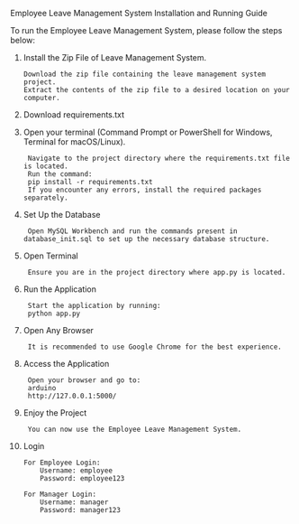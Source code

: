 Employee Leave Management System Installation and Running Guide

To run the Employee Leave Management System, please follow the steps below:

1. Install the Zip File of Leave Management System.

       Download the zip file containing the leave management system project.
       Extract the contents of the zip file to a desired location on your computer.

2. Download requirements.txt

3. Open your terminal (Command Prompt or PowerShell for Windows, Terminal for macOS/Linux).

        Navigate to the project directory where the requirements.txt file is located.
        Run the command:
        pip install -r requirements.txt
        If you encounter any errors, install the required packages separately.

4. Set Up the Database

        Open MySQL Workbench and run the commands present in database_init.sql to set up the necessary database structure.

5. Open Terminal

        Ensure you are in the project directory where app.py is located.

6. Run the Application

        Start the application by running:
        python app.py

7. Open Any Browser

        It is recommended to use Google Chrome for the best experience.

8. Access the Application

        Open your browser and go to:
        arduino
        http://127.0.0.1:5000/

9. Enjoy the Project

        You can now use the Employee Leave Management System.

10. Login

        For Employee Login:
            Username: employee
            Password: employee123

        For Manager Login:
            Username: manager
            Password: manager123